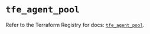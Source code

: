 # `tfe_agent_pool`

Refer to the Terraform Registry for docs: [`tfe_agent_pool`](https://registry.terraform.io/providers/hashicorp/tfe/0.66.0/docs/resources/agent_pool).
